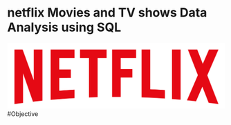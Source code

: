 # netflix Movies and TV shows Data Analysis using SQL
![Netflix Logo](https://github.com/Rahulbhagatt/netflix_sql_project/blob/main/netflix_logo.png)
#Objective
